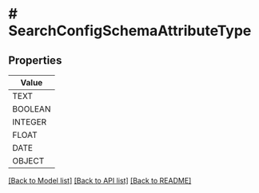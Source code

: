 # # SearchConfigSchemaAttributeType


## Properties 



| Value |
------------ | 
TEXT|&quot;TEXT&quot;
BOOLEAN|&quot;BOOLEAN&quot;
INTEGER|&quot;INTEGER&quot;
FLOAT|&quot;FLOAT&quot;
DATE|&quot;DATE&quot;
OBJECT|&quot;OBJECT&quot;

[[Back to Model list]](../../README.md#models) [[Back to API list]](../../README.md#endpoints) [[Back to README]](../../README.md)

